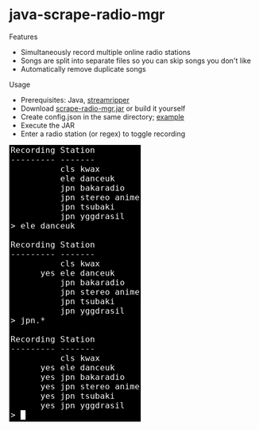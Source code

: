 # java-scrape-radio-mgr
Features
- Simultaneously record multiple online radio stations
- Songs are split into separate files so you can skip songs you don't like
- Automatically remove duplicate songs

Usage
- Prerequisites: Java, [streamripper](http://streamripper.sourceforge.net/)
- Download [scrape-radio-mgr.jar](https://github.com/pintale/java-scrape-radio-mgr/blob/main/releases/20211015/scrape-radio-mgr.jar) or build it yourself
- Create config.json in the same directory; [example](https://github.com/pintale/java-scrape-radio-mgr/blob/main/releases/20211015/config.json)
- Execute the JAR
- Enter a radio station (or regex) to toggle recording

![alt text](https://github.com/pintale/java-scrape-radio-mgr/blob/main/releases/screenshot.png?raw=true)
